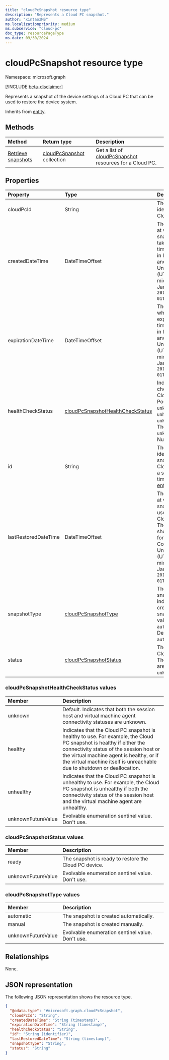 ```yaml
---
title: "cloudPcSnapshot resource type"
description: "Represents a Cloud PC snapshot."
author: "xintaozMS"
ms.localizationpriority: medium
ms.subservice: "cloud-pc"
doc_type: resourcePageType
ms.date: 09/30/2024
---
```


# cloudPcSnapshot resource type

Namespace: microsoft.graph

[!INCLUDE [beta-disclaimer](../../includes/beta-disclaimer.md)]

Represents a snapshot of the device settings of a Cloud PC that can be used to restore the device system.


Inherits from [entity](../resources/entity.md).

## Methods
|Method|Return type|Description|
|:---|:---|:---|
|[Retrieve snapshots](../api/cloudpc-retrievesnapshots.md)|[cloudPcSnapshot](../resources/cloudpcsnapshot.md) collection|Get a list of [cloudPcSnapshot](../resources/cloudpcsnapshot.md) resources for a Cloud PC.|

## Properties

|Property|Type|Description|
|:---|:---|:---|
|cloudPcId|String|The unique identifier for the Cloud PC.|
|createdDateTime|DateTimeOffset|The date and time at which the snapshot was taken. The timestamp is shown in ISO 8601 format and Coordinated Universal Time (UTC). For example, midnight UTC on Jan 1, 2014 is `2014-01-01T00:00:00Z`.|
|expirationDateTime|DateTimeOffset| The date and time when the snapshot expires. The timestamp is shown in ISO 8601 format and Coordinated Universal Time (UTC). For example, midnight UTC on Jan 1, 2014 is `2014-01-01T00:00:00Z`.|
|healthCheckStatus|[cloudPcSnapshotHealthCheckStatus](#cloudpcsnapshothealthcheckstatus-values)|Indicates the health check status of the Cloud PC snapshot. Possible values are, `unknown`, `healthy`, `unhealthy`, `unknownFutureValue`. The default value is `unknown`. Read-only. Nullable.|
|id|String|The unique identifier for the snapshot of the Cloud PC device at a specific point in time. Inherited from [entity](../resources/entity.md).|
|lastRestoredDateTime|DateTimeOffset|The date and time at which the snapshot was last used to restore the Cloud PC device. The timestamp is shown in ISO 8601 format and Coordinated Universal Time (UTC). For example, midnight UTC on Jan 1, 2014 is `2014-01-01T00:00:00Z`.|
|snapshotType| [cloudPcSnapshotType](#cloudpcsnapshottype-values)   | The type of snapshot that indicates how to create the snapshot. Possible values are `automatic`, `manual`. Default value is `automatic`.|
|status|[cloudPcSnapshotStatus](#cloudpcsnapshotstatus-values)|The status of the Cloud PC snapshot. The possible values are: `ready`, `unknownFutureValue`.|

### cloudPcSnapshotHealthCheckStatus values

|Member|Description|
|:---|:---|
| unknown            | Default. Indicates that both the session host and virtual machine agent connectivity statuses are unknown. |
| healthy            | Indicates that the Cloud PC snapshot is healthy to use. For example, the Cloud PC snapshot is healthy if either the connectivity status of the session host or the virtual machine agent is healthy, or if the virtual machine itself is unreachable due to shutdown or deallocation. |
| unhealthy          | Indicates that the Cloud PC snapshot is unhealthy to use. For example, the Cloud PC snapshot is unhealthy if both the connectivity status of the session host and the virtual machine agent are unhealthy. |
| unknownFutureValue | Evolvable enumeration sentinel value. Don't use. |

### cloudPcSnapshotStatus values

|Member|Description|
|:---|:---|
|ready|The snapshot is ready to restore the Cloud PC device.|
|unknownFutureValue|Evolvable enumeration sentinel value. Don't use.|

### cloudPcSnapshotType values

|Member|Description|
|:---|:---|
| automatic          | The snapshot is created automatically.           |
| manual             | The snapshot is created manually.               |
| unknownFutureValue | Evolvable enumeration sentinel value. Don't use.     |

## Relationships
None.

## JSON representation
The following JSON representation shows the resource type.
<!-- {
  "blockType": "resource",
  "keyProperty": "id",
  "@odata.type": "microsoft.graph.cloudPcSnapshot",
  "baseType": "microsoft.graph.entity",
  "openType": false
}
-->
``` json
{
  "@odata.type": "#microsoft.graph.cloudPcSnapshot",
  "cloudPcId": "String",
  "createdDateTime": "String (timestamp)",
  "expirationDateTime": "String (timestamp)",
  "healthCheckStatus": "String",
  "id": "String (identifier)",
  "lastRestoredDateTime": "String (timestamp)",
  "snapshotType": "String",
  "status": "String"
}
```

